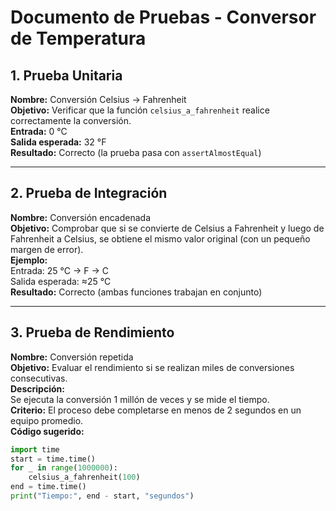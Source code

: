 #  Documento de Pruebas - Conversor de Temperatura

## 1. Prueba Unitaria
**Nombre:** Conversión Celsius → Fahrenheit  
**Objetivo:** Verificar que la función `celsius_a_fahrenheit` realice correctamente la conversión.  
**Entrada:** 0 °C  
**Salida esperada:** 32 °F  
**Resultado:** Correcto (la prueba pasa con `assertAlmostEqual`)

---

## 2. Prueba de Integración
**Nombre:** Conversión encadenada  
**Objetivo:** Comprobar que si se convierte de Celsius a Fahrenheit y luego de Fahrenheit a Celsius, se obtiene el mismo valor original (con un pequeño margen de error).  
**Ejemplo:**  
Entrada: 25 °C → F → C  
Salida esperada: ≈25 °C  
**Resultado:** Correcto (ambas funciones trabajan en conjunto)

---

## 3. Prueba de Rendimiento
**Nombre:** Conversión repetida  
**Objetivo:** Evaluar el rendimiento si se realizan miles de conversiones consecutivas.  
**Descripción:**  
Se ejecuta la conversión 1 millón de veces y se mide el tiempo.  
**Criterio:** El proceso debe completarse en menos de 2 segundos en un equipo promedio.  
**Código sugerido:**
```python
import time
start = time.time()
for _ in range(1000000):
    celsius_a_fahrenheit(100)
end = time.time()
print("Tiempo:", end - start, "segundos")
